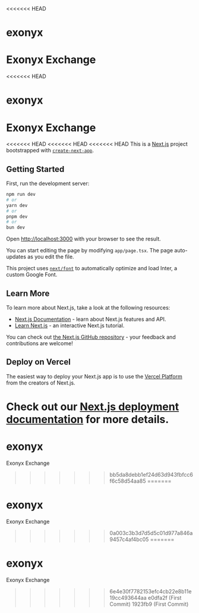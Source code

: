 <<<<<<< HEAD
# exonyx
Exonyx Exchange
=======
<<<<<<< HEAD
# exonyx
Exonyx Exchange
=======
<<<<<<< HEAD
<<<<<<< HEAD
<<<<<<< HEAD
This is a [Next.js](https://nextjs.org/) project bootstrapped with [`create-next-app`](https://github.com/vercel/next.js/tree/canary/packages/create-next-app).

## Getting Started

First, run the development server:

```bash
npm run dev
# or
yarn dev
# or
pnpm dev
# or
bun dev
```

Open [http://localhost:3000](http://localhost:3000) with your browser to see the result.

You can start editing the page by modifying `app/page.tsx`. The page auto-updates as you edit the file.

This project uses [`next/font`](https://nextjs.org/docs/basic-features/font-optimization) to automatically optimize and load Inter, a custom Google Font.

## Learn More

To learn more about Next.js, take a look at the following resources:

- [Next.js Documentation](https://nextjs.org/docs) - learn about Next.js features and API.
- [Learn Next.js](https://nextjs.org/learn) - an interactive Next.js tutorial.

You can check out [the Next.js GitHub repository](https://github.com/vercel/next.js/) - your feedback and contributions are welcome!

## Deploy on Vercel

The easiest way to deploy your Next.js app is to use the [Vercel Platform](https://vercel.com/new?utm_medium=default-template&filter=next.js&utm_source=create-next-app&utm_campaign=create-next-app-readme) from the creators of Next.js.

Check out our [Next.js deployment documentation](https://nextjs.org/docs/deployment) for more details.
=======
# exonyx
Exonyx Exchange
>>>>>>> bb5da8debb1ef24d63d943fbfcc6f6c58d54aa85
=======
# exonyx
Exonyx Exchange
>>>>>>> 0a003c3b3d7d5d5c01d977a846a9457c4af4bc05
=======
# exonyx
Exonyx Exchange
>>>>>>> 6e4e30f7782153efc4cb22e8b11e19cc493644aa
>>>>>>> e0dfa2f (First Commit)
>>>>>>> 1923fb9 (First Commit)
